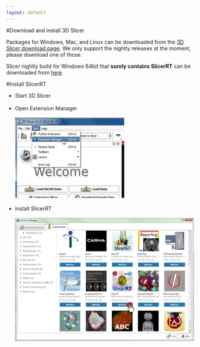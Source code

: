 ```yaml
---
layout: default
---
```

#Download and install 3D Slicer

Packages for Windows, Mac, and Linux can be downloaded from the [3D Slicer download page](http://download.slicer.org/). We only support the nightly releases at the moment, please download one of those.

Slicer nightly build for Windows 64bit that <b>surely contains SlicerRT</b> can be downloaded from [here](http://slicer.kitware.com/midas3/api/rest?method=midas.bitstream.download&name=Slicer-4.2.0-2013-06-23-win-amd64.exe&checksum=134c693a90a219ec361881c95daa372f)

#Install SlicerRT

*   Start 3D Slicer
<br><br>
*   Open Extension Manager
<br><br>
![3D Slicer - Open Extension Manager](images/SlicerCorner.png)
<br><br>
*   Install SlicerRT
<br><br>
![3D Slicer - Extension Manager Browser](images/SlicerRT_0.10_ExtensionManager_Browser_ClickOnSlicerRT.png)
